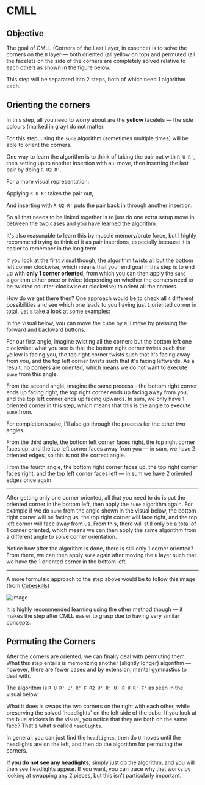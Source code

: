 <script type="text/javascript" src="/twistysim.js"></script>
<style type="text/css" rel="stylesheet">
/* modifies the opacity of the cube wireframe */
.ttk-shp-poly {
    stroke-opacity: 0.3;
}
</style>

# CMLL

## Objective

The goal of CMLL (Corners of the Last Layer, in essence) is to solve the corners on the `U` layer — both oriented (all yellow on top) and permuted (all the facelets on the side of the corners are completely solved relative to each other) as shown in the figure below.

<div id="inf1">
<script type="text/javascript">
  TTk.AlgorithmPuzzle(3)
    .size({width:300, height:300})
    .fc('wtwwtwwtwgggggggtgrtrrtrrtrytytttytybbbbbbbtbotootooto')
    ('#inf1');
</script>
</div>

This step will be separated into 2 steps, both of which need 1 algorithm each.

## Orienting the corners

<div id="orient">
<script type="text/javascript">
  TTk.AlgorithmPuzzle(3)
    .size({width:300, height:300})
    .fc('wtwwtwwtwggggggltlrtrrtrltlytytttytybbbbbbltlotootoltl')
    ('#orient');
</script>
</div>

In this step, all you need to worry about are the **yellow** facelets — the side colours (marked in gray) do not matter. 

For this step, using the `sune` algorithm (sometimes multiple times) will be able to orient the corners. 

<div id="SUNE">
<script type="text/javascript">
  TTk.AlgorithmPuzzle(3)
    .size({width:300, height:300})
    .fc('wtwwtwwtwggggggltlrtrrtrltlytytttytybbbbbbltlotootoltl')
    .case(`R U R' U R U2 R'`)
    ('#SUNE');
</script>

One way to learn the algorithm is to think of taking the pair out with `R U R'`, then setting up to another insertion with a `U` move, then inserting the last pair by doing `R U2 R'`.

For a more visual representation:

Applying `R U R'` takes the pair out,

<div id="rur">
<script type="text/javascript">
  TTk.AlgorithmPuzzle(3)
    .size({width:300, height:300})
    .fc('wtwwtwwtwggggggltlrtrrtrltlltltttltlbbbbbbltlotootoltl')
    .alg(`R U R'`)
    ('#rur');
</script>

And inserting with `R U2 R'` puts the pair back in through another insertion.

<div id="ru2r">
<script type="text/javascript">
  TTk.AlgorithmPuzzle(3)
    .size({width:300, height:300})
    .fc('wtwwtwwtwggggggltlrtrrtrltlltltttltlbbbbbbltlotootoltl')
    .case(`R U2 R'`)
    ('#ru2r');
</script>

So all that needs to be linked together is to just do one extra setup move in between the two cases and you have learned the algorithm.

It's also reasonable to learn this by muscle memory/brute force, but I highly recommend trying to think of it as pair insertions, especially because it is easier to remember in the long term.

If you look at the first visual though, the algorithm twists all but the bottom left corner clockwise, which means that your end goal in this step is to end up with **only 1 corner oriented**, from which you can then apply the `sune` algorithm either once or twice (depending on whether the corners need to be twisted counter-clockwise or clockwise) to orient all the corners.

How do we get there then? One approach would be to check all `4` different possibilities and see which one leads to you having just `1` oriented corner in total. Let's take a look at some examples:

In the visual below, you can move the cube by a `U` move by pressing the forward and backward buttons.

<div id="L">
<script type="text/javascript">
  TTk.AlgorithmPuzzle(3)
    .size({width:300, height:300})
    .fc('wtwwtwwtwggggggltlrtrrtrltlytytttytybbbbbbltlotootoltl')
    .case(`U R U R' U' R' F R F'`)
    .alg(`U U U`)
    .showAlg(false)
    ('#L');
</script>

For our first angle, imagine twisting all the corners but the bottom left one clockwise: what you see is that the bottom right corner twists such that yellow is facing you, the top right corner twists such that it's facing away from you, and the top left corner twists such that it's facing leftwards. As a result, no corners are oriented, which means we do not want to execute `sune` from this angle.

From the second angle, imagine the same process - the bottom right corner ends up facing right, the top right corner ends up facing away from you, and the top left corner ends up facing upwards. In sum, we only have 1 oriented corner in this step, which means that this is the angle to execute `sune` from.

For completion’s sake, I'll also go through the process for the other two angles.

From the third angle, the bottom left corner faces right, the top right corner faces up, and the top left corner faces away from you — in sum, we have 2 oriented edges, so this is not the correct angle.

From the fourth angle, the bottom right corner faces up, the top right corner faces right, and the top left corner faces left — in sum we have 2 oriented edges once again.

---

After getting only one corner oriented, all that you need to do is put the oriented corner in the bottom left, then apply the `sune` algorithm again. For example if we do `sune` from the angle shown in the visual below, the bottom right corner will be facing us, the top right corner will face right, and the top left corner will face away from us. From this, there will still only be a total of 1 corner oriented, which means we can then apply the same algorithm from a different angle to solve corner orientation.

<div id="S2">
<script type="text/javascript">
  TTk.AlgorithmPuzzle(3)
    .size({width:300, height:300})
    .fc('wtwwtwwtwggggggltlrtrrtrltlytytttytybbbbbbltlotootoltl')
    .case(`U2 R U2 R' U' R U' R'`)
    .alg(`R U R' U R U2 R'`)
    ('#S2');
</script>

Notice how after the algorithm is done, there is still only 1 corner oriented? From there, we can then apply `sune` again after moving the `U` layer such that we have the 1 oriented corner in the bottom left.

<div id="S1">
<script type="text/javascript">
  TTk.AlgorithmPuzzle(3)
    .size({width:300, height:300})
    .fc('wtwwtwwtwggggggltlrtrrtrltlytytttytybbbbbbltlotootoltl')
    .case(`U2 R U R' U R U2 R'`)
    ('#S1');
</script>

---

A more formulaic approach to the step above would be to follow this image (from [Cubeskills](https://www.cubeskills.com/uploads/pdf/tutorials/the-beginners-method-for-solving-the-rubiks-cube.pdf))

![image](https://i.imgur.com/IIYopnA.png)

It is highly recommended learning using the other method though — it makes the step after CMLL easier to grasp due to having very similar concepts.

## Permuting the Corners

After the corners are oriented, we can finally deal with permuting them. What this step entails is memorizing another (slightly longer) algorithm — however, there are fewer cases and by extension, mental gymnastics to deal with. 

The algorithm is `R U R' U' R' F R2 U' R' U' R U R' F'` as seen in the visual below:

<div id="t">
<script type="text/javascript">
  TTk.AlgorithmPuzzle(3)
    .size({width:300, height:300})
    .fc('wtwwtwwtwgggggggtgrtrrtrrtrytytttytybbbbbbbtbotootooto')
    .case(`R U R' U' R' F R2 U' R' U' R U R' F'`)
    ('#t');
</script>

What it does is swaps the two corners on the right with each other, while preserving the solved 'headlights' on the left side of the cube. If you look at the blue stickers in the visual, you notice that they are both on the same face? That's what's called `headlights`.

In general, you can just find the `headlights`, then do `U` moves until the headlights are on the left, and then do the algorithm for permuting the corners.

**If you do not see any headlights**, simply just do the algorithm, and you will then see headlights appear. If you want, you can trace why that works by looking at swapping any 2 pieces, but this isn't particularly important. 